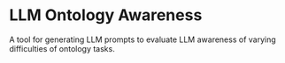 # LLM Ontology Awareness

A tool for generating LLM prompts to evaluate LLM awareness of varying difficulties of ontology
tasks.
